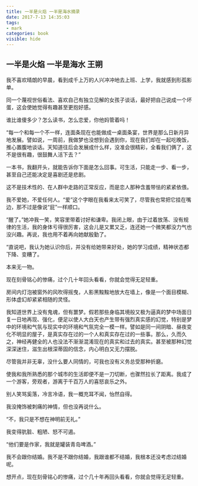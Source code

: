 ```yaml
---
title: 一半是火焰 一半是海水摘录
date: 2017-7-13 14:35:03
tags: 
- mark
categories: book
visible: hide
---
```

## 一半是火焰 一半是海水    王朔   

 我不喜欢晴朗的早晨，看到成千上万的人兴冲冲地去上班、上学，我就感到形孤影单。

 同一个蔑视世俗看法、喜欢自己有独立见解的女孩子谈话，最好把自己说成一个坏蛋，这会使她觉得有趣甚至更抱好感。

 谁比谁傻多少？怎么读书，怎么恋爱，你他妈管着吗！

 “每一个和每一个不一样，连面条现在也能做成一桌面条宴，世界是那么日新月异地发展。譬如说，一周前，我做梦也没想到会遇到你，现在我们却在一起吃晚饭，推心置腹地谈话。天知道往后会发展成什么样，没准会很精彩，全看我们俩了，这不是很有趣，很鼓舞人活下去？”

 一本书，我翻开头，就能告诉你下面是怎么回事。可生活，只能走一步、看一步，甚至自己还能决定是喜剧还是悲剧。

 这不是技术性的、在人群中走路的正常反应，而是恋人那种含羞带怯的紧紧依偎。

 我不爱她，不爱任何人。“爱”这个字眼在我看来太可笑了，尽管我也常把它挂在嘴边，那不过是像说“屁”一样顺口。

 “醒了。”她冲我一笑，笑容里带着讨好和谦卑。我闭上眼，由于过着放荡、没有规律的生活，我的身体亏得很厉害，这会儿是又累又乏，连还她一个微笑都没力气也没兴趣。再说，我也用不着再向她献殷勤了。

 “直说吧，我认为她认识你后，并没有给她带来好处，她的学习成绩，精神状态都下降、变糟了。

 本来无一物。

 现在刻骨铭心的惨痛，过个几十年回头看看，你就会觉得无足轻重。

 房间内灯泡被窗外的风吹得摇曳，人影黑黢黢地放大在墙上，像是一个面目模糊、形体虚幻却紧紧相随的灵怪。

 我知道世界上没有鬼魂，但有噩梦。假若那些身临其境般又极为逼真的梦中场面日复一日地再现、强化，便足以使人大白天也产生带有强烈真实感的幻觉，特别是梦中的环境和气氛与现实中的环境和气氛完全一模一样。譬如是同一间阴暗、昼夜变化不明显的屋子，是真实存在过的一个人和真实存在过的一些事。那么，久而久之，神经再健全的人也没法不渐渐混淆现在的真实和过去的真实。甚至被那种幻觉深深迷住，滋生出根深蒂固的信念，内心明白又无力摆脱。

 尽管我并非无辜，没什么要人同情的，可我也没有义务总受那种折磨。

 使我和我所熟悉的那个城市的生活即便不是一刀切断，也骤然拉长了距离。我成了一个游客，旁观者，游离于千百万人的喜怒哀乐之外。

 别人笑骂奚落，冷言冷语，我一概充耳不闻，怡然自得。

 我没掩饰被刺痛的神情，但也没再说什么。

 “不，我只是不想在神明前无礼。”

 我变得肮脏、粗陋、怒不可遏。

 “他们要是作家，我就是罐装青岛啤酒。”

 我不会跟你结婚。我不是不跟你结婚，我跟谁都不结婚，我根本还没考虑过结婚呢。

 想开点，现在刻骨铭心的惨痛，过个几十年再回头看看，你就会觉得无足轻重。